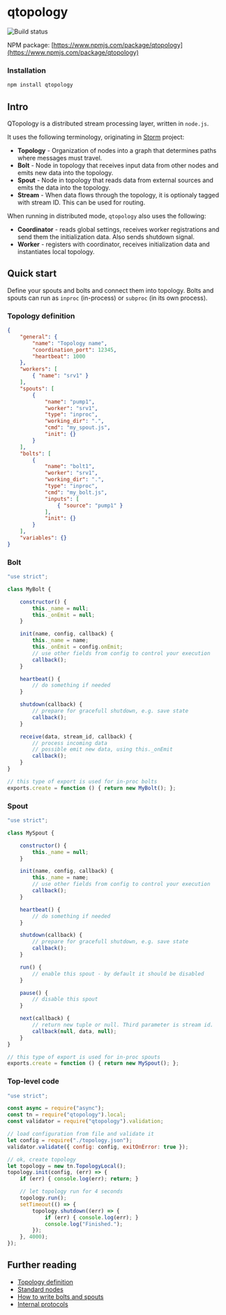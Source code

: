 # qtopology

![Build status](https://travis-ci.org/qminer/qtopology.svg?branch=master "Travis CI status")

NPM package: [https://www.npmjs.com/package/qtopology](https://www.npmjs.com/package/qtopology)

### Installation

`````````````bash
npm install qtopology
`````````````

## Intro

QTopology is a distributed stream processing layer, written in `node.js`.

It uses the following terminology, originating in [Storm](http://storm.apache.org/) project:

- **Topology** - Organization of nodes into a graph that determines paths where messages must travel.
- **Bolt** - Node in topology that receives input data from other nodes and emits new data into the topology.
- **Spout** - Node in topology that reads data from external sources and emits the data into the topology.
- **Stream** - When data flows through the topology, it is optionaly tagged with stream ID. This can be used for routing.

When running in distributed mode, `qtopology` also uses the following:

- **Coordinator** - reads global settings, receives worker registrations and send them the initialization data. Also sends shutdown signal.
- **Worker** - registers with coordinator, receives initialization data and instantiates local topology.

## Quick start

Define your spouts and bolts and connect them into topology. Bolts and spouts can run as `inproc` (in-process) or `subproc` (in its own process).

### Topology definition

`````````````````````````json
{
    "general": {
        "name": "Topology name",
        "coordination_port": 12345,
        "heartbeat": 1000
    },
    "workers": [
        { "name": "srv1" }
    ],
    "spouts": [
        {
            "name": "pump1",
            "worker": "srv1",
            "type": "inproc",
            "working_dir": ".",
            "cmd": "my_spout.js",
            "init": {}
        }
    ],
    "bolts": [
        {
            "name": "bolt1",
            "worker": "srv1",
            "working_dir": ".",
            "type": "inproc",
            "cmd": "my_bolt.js",
            "inputs": [
                { "source": "pump1" }
            ],
            "init": {}
        }
    ],
    "variables": {}
}

`````````````````````````

### Bolt

```````````````````````javascript
"use strict";

class MyBolt {

    constructor() {
        this._name = null;
        this._onEmit = null;
    }

    init(name, config, callback) {
        this._name = name;
        this._onEmit = config.onEmit;
        // use other fields from config to control your execution
        callback();
    }

    heartbeat() {
        // do something if needed
    }

    shutdown(callback) {
        // prepare for gracefull shutdown, e.g. save state
        callback();
    }

    receive(data, stream_id, callback) {
        // process incoming data
        // possible emit new data, using this._onEmit
        callback();
    }
}

// this type of export is used for in-proc bolts
exports.create = function () { return new MyBolt(); };
```````````````````````

### Spout

```````````````````````javascript
"use strict";

class MySpout {

    constructor() {
        this._name = null;
    }

    init(name, config, callback) {
        this._name = name;
        // use other fields from config to control your execution
        callback();
    }

    heartbeat() {
        // do something if needed
    }

    shutdown(callback) {
        // prepare for gracefull shutdown, e.g. save state
        callback();
    }

    run() {
        // enable this spout - by default it should be disabled
    }

    pause() {
        // disable this spout
    }

    next(callback) {
        // return new tuple or null. Third parameter is stream id.
        callback(null, data, null);
    }
}

// this type of export is used for in-proc spouts
exports.create = function () { return new MySpout(); };
```````````````````````

### Top-level code

``````````````````````javascript
"use strict";

const async = require("async");
const tn = require("qtopology").local;
const validator = require("qtopology").validation;

// load configuration from file and validate it
let config = require("./topology.json");
validator.validate({ config: config, exitOnError: true });

// ok, create topology
let topology = new tn.TopologyLocal();
topology.init(config, (err) => {
    if (err) { console.log(err); return; }

    // let topology run for 4 seconds
    topology.run();    
    setTimeout(() => {
        topology.shutdown((err) => {
            if (err) { console.log(err); }
            console.log("Finished.");
        });
    }, 4000);
});
``````````````````````

## Further reading

- [Topology definition](topology-definition.md)
- [Standard nodes](std-nodes.md)
- [How to write bolts and spouts](how-to-write-bolts-and-spouts.md)
- [Internal protocols](protocols.md)
